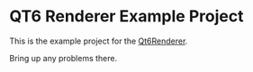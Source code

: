 # QT6 Renderer Example Project

This is the example project for the [Qt6Renderer](https://github.com/winseros/Qt6Renderer).

Bring up any problems there.